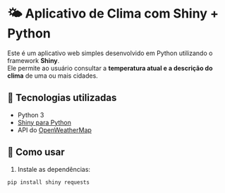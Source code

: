 # 🌤️ Aplicativo de Clima com Shiny + Python

Este é um aplicativo web simples desenvolvido em Python utilizando o framework **Shiny**.  
Ele permite ao usuário consultar a **temperatura atual e a descrição do clima** de uma ou mais cidades.

## 🔧 Tecnologias utilizadas

- Python 3
- [Shiny para Python](https://shiny.posit.co/py/)
- API do [OpenWeatherMap](https://openweathermap.org/)

## 🚀 Como usar

1. Instale as dependências:
```bash
pip install shiny requests
